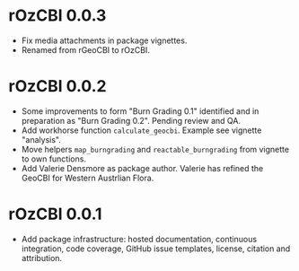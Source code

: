 # rOzCBI 0.0.3
* Fix media attachments in package vignettes.
* Renamed from rGeoCBI to rOzCBI.

# rOzCBI 0.0.2

* Some improvements to form "Burn Grading 0.1" identified and in preparation
  as "Burn Grading 0.2". Pending review and QA.
* Add workhorse function `calculate_geocbi`. Example see vignette "analysis".
* Move helpers `map_burngrading` and `reactable_burngrading` from vignette 
  to own functions.
* Add Valerie Densmore as package author. Valerie has refined the GeoCBI for
  Western Austrlian Flora.

# rOzCBI 0.0.1

* Add package infrastructure: hosted documentation, continuous integration,
  code coverage, GitHub issue templates, license, citation and attribution.

